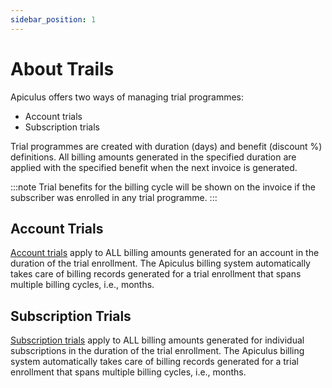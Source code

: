 ```yaml
---
sidebar_position: 1
---
```

# About Trails

Apiculus offers two ways of managing trial programmes:
- Account trials 
- Subscription trials

Trial programmes are created with duration (days) and benefit (discount %) definitions. All billing amounts generated in the specified duration are applied with the specified benefit when the next invoice is generated.

:::note
Trial benefits for the billing cycle will be shown on the invoice if the subscriber was enrolled in any trial programme.
:::

## Account Trials
[Account trials](WorkingwithAccountTrials) apply to ALL billing amounts generated for an account in the duration of the trial enrollment. The Apiculus billing system automatically takes care of billing records generated for a trial enrollment that spans multiple billing cycles, i.e., months.

## Subscription Trials
[Subscription trials](WorkingwithSubscriptionTrials) apply to ALL billing amounts generated for individual subscriptions in the duration of the trial enrollment. The Apiculus billing system automatically takes care of billing records generated for a trial enrollment that spans multiple billing cycles, i.e., months.
